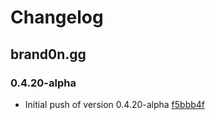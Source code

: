 # Changelog

## brand0n.gg

### 0.4.20-alpha

- Initial push of version 0.4.20-alpha [f5bbb4f](https://github.com/brandon14/brand0n.gg/commit/f5bbb4ff8d2161fe6b120291e71039733ddf98ae)
